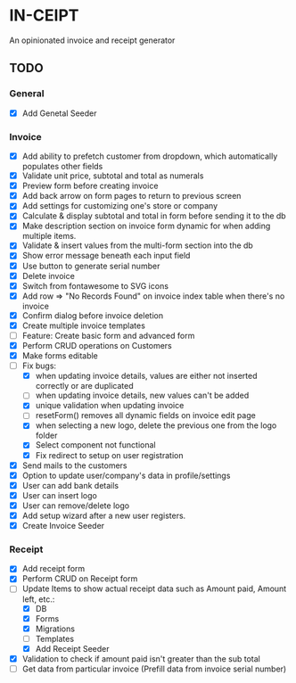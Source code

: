 # IN-CEIPT

An opinionated invoice and receipt generator

## TODO

### General

-   [x] Add Genetal Seeder

### Invoice

-   [x] Add ability to prefetch customer from dropdown, which automatically populates other fields
-   [x] Validate unit price, subtotal and total as numerals
-   [x] Preview form before creating invoice
-   [x] Add back arrow on form pages to return to previous screen
-   [x] Add settings for customizing one's store or company
-   [x] Calculate & display subtotal and total in form before sending it to the db
-   [x] Make description section on invoice form dynamic for when adding multiple items.
-   [x] Validate & insert values from the multi-form section into the db
-   [x] Show error message beneath each input field
-   [x] Use button to generate serial number
-   [x] Delete invoice
-   [x] Switch from fontawesome to SVG icons
-   [x] Add row => "No Records Found" on invoice index table when there's no invoice
-   [x] Confirm dialog before invoice deletion
-   [x] Create multiple invoice templates
-   [ ] Feature: Create basic form and advanced form
-   [x] Perform CRUD operations on Customers
-   [x] Make forms editable
-   [ ] Fix bugs:
    -   [x] when updating invoice details, values are either not inserted correctly or are duplicated
    -   [ ] when updating invoice details, new values can't be added
    -   [x] unique validation when updating invoice
    -   [ ] resetForm() removes all dynamic fields on invoice edit page
    -   [x] when selecting a new logo, delete the previous one from the logo folder
    -   [x] Select component not functional
    -   [x] Fix redirect to setup on user registration
-   [x] Send mails to the customers
-   [x] Option to update user/company's data in profile/settings
-   [x] User can add bank details
-   [x] User can insert logo
-   [x] User can remove/delete logo
-   [x] Add setup wizard after a new user registers.
-   [x] Create Invoice Seeder

### Receipt

-   [x] Add receipt form
-   [x] Perform CRUD on Receipt form
-   [ ] Update Items to show actual receipt data such as Amount paid, Amount left, etc.:
    -   [x] DB
    -   [x] Forms
    -   [x] Migrations
    -   [ ] Templates
    -   [x] Add Receipt Seeder
-   [x] Validation to check if amount paid isn't greater than the sub total
-   [ ] Get data from particular invoice (Prefill data from invoice serial number)